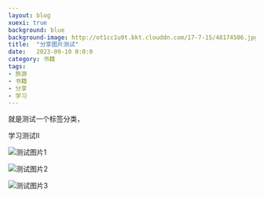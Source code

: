 ```yaml
---
layout: blog
xuexi: true
background: blue
background-image: http://ot1cc1u9t.bkt.clouddn.com/17-7-15/48174506.jpg
title:  "分享图片测试"
date:   2023-09-10 0:0:0
category: 书籍
tags:
- 旅游
- 书籍
- 分享
- 学习
---
```

 
就是测试一个标签分类，

学习测试II

[1]:https://ghproxy.com/https://raw.githubusercontent.com/yxcqr/yxcqr.github.io/27938632dadd7f725012a3781ead37494b718f0b/style/images/%E6%BD%87%E6%B4%92%E7%A9%BA%E9%97%B4-%E7%8B%AE%E5%AD%90%E7%9B%BE%E7%89%8CLOGO-%E6%A8%AA%E7%89%88.png
  
![测试图片1][1]

[2]:https://ghproxy.com/https://raw.githubusercontent.com/yxcqr/yxcqr.github.io/master/style/images/5个美女臀.png
  
  ![测试图片2][2]
  
[3]:https://ghproxy.com/https://raw.githubusercontent.com/yxcqr/yxcqr.github.io/master/style/images/潇洒空间-狮子盾牌LOGO-横版.png
  
  ![测试图片3][3]